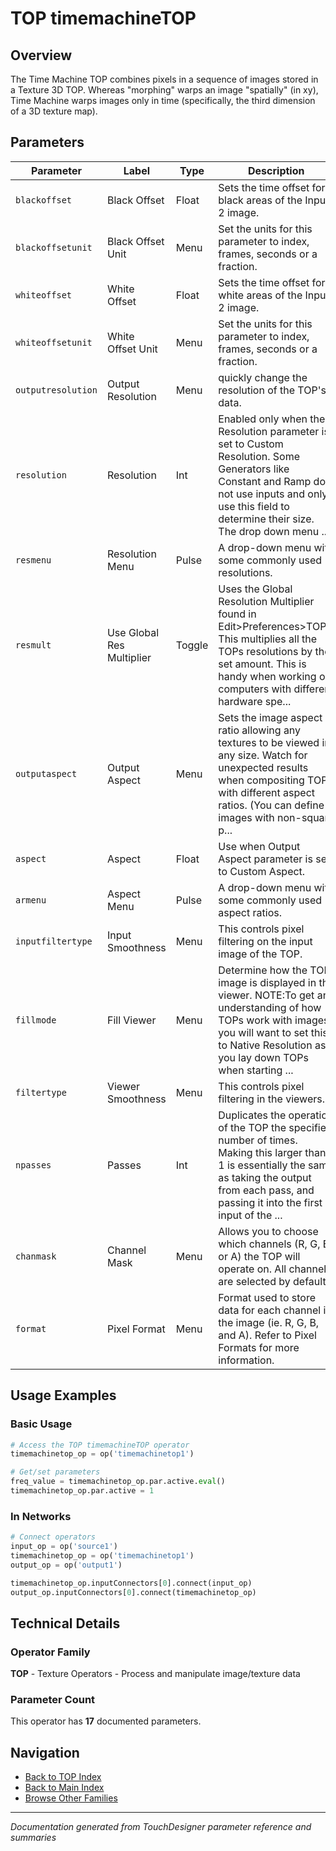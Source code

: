 # TOP timemachineTOP

## Overview

The Time Machine TOP combines pixels in a sequence of images stored in a Texture 3D TOP. Whereas "morphing" warps an image "spatially" (in xy), Time Machine warps images only in time (specifically, the third dimension of a 3D texture map).

## Parameters

| Parameter | Label | Type | Description |
|-----------|-------|------|-------------|
| `blackoffset` | Black Offset | Float | Sets the time offset for black areas of the Input 2 image. |
| `blackoffsetunit` | Black Offset Unit | Menu | Set the units for this parameter to index, frames, seconds or a fraction. |
| `whiteoffset` | White Offset | Float | Sets the time offset for white areas of the Input 2 image. |
| `whiteoffsetunit` | White Offset Unit | Menu | Set the units for this parameter to index, frames, seconds or a fraction. |
| `outputresolution` | Output Resolution | Menu | quickly change the resolution of the TOP's data. |
| `resolution` | Resolution | Int | Enabled only when the Resolution parameter is set to Custom Resolution. Some Generators like Constant and Ramp do not use inputs and only use this field to determine their size. The drop down menu ... |
| `resmenu` | Resolution Menu | Pulse | A drop-down menu with some commonly used resolutions. |
| `resmult` | Use Global Res Multiplier | Toggle | Uses the Global Resolution Multiplier found in Edit>Preferences>TOPs. This multiplies all the TOPs resolutions by the set amount. This is handy when working on computers with different hardware spe... |
| `outputaspect` | Output Aspect | Menu | Sets the image aspect ratio allowing any textures to be viewed in any size. Watch for unexpected results when compositing TOPs with different aspect ratios. (You can define images with non-square p... |
| `aspect` | Aspect | Float | Use when Output Aspect parameter is set to Custom Aspect. |
| `armenu` | Aspect Menu | Pulse | A drop-down menu with some commonly used aspect ratios. |
| `inputfiltertype` | Input Smoothness | Menu | This controls pixel filtering on the input image of the TOP. |
| `fillmode` | Fill Viewer | Menu | Determine how the TOP image is displayed in the viewer. NOTE:To get an understanding of how TOPs work with images, you will want to set this to Native Resolution as you lay down TOPs when starting ... |
| `filtertype` | Viewer Smoothness | Menu | This controls pixel filtering in the viewers. |
| `npasses` | Passes | Int | Duplicates the operation of the TOP the specified number of times. Making this larger than 1 is essentially the same as taking the output from each pass, and passing it into the first input of the ... |
| `chanmask` | Channel Mask | Menu | Allows you to choose which channels (R, G, B, or A) the TOP will operate on. All channels are selected by default. |
| `format` | Pixel Format | Menu | Format used to store data for each channel in the image (ie. R, G, B, and A). Refer to Pixel Formats for more information. |

## Usage Examples

### Basic Usage

```python
# Access the TOP timemachineTOP operator
timemachinetop_op = op('timemachinetop1')

# Get/set parameters
freq_value = timemachinetop_op.par.active.eval()
timemachinetop_op.par.active = 1
```

### In Networks

```python
# Connect operators
input_op = op('source1')
timemachinetop_op = op('timemachinetop1')
output_op = op('output1')

timemachinetop_op.inputConnectors[0].connect(input_op)
output_op.inputConnectors[0].connect(timemachinetop_op)
```

## Technical Details

### Operator Family

**TOP** - Texture Operators - Process and manipulate image/texture data

### Parameter Count

This operator has **17** documented parameters.

## Navigation

- [Back to TOP Index](../TOP/TOP_INDEX.md)
- [Back to Main Index](../OPERATORS_INDEX.md)
- [Browse Other Families](../OPERATORS_INDEX.md#quick-navigation)

---
*Documentation generated from TouchDesigner parameter reference and summaries*
